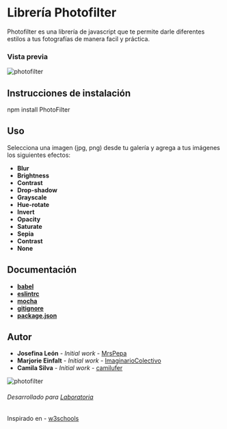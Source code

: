 Librería Photofilter
====================

Photofilter es una librería de javascript que te permite darle diferentes estilos a tus fotografías de manera facil y práctica.

### Vista previa

![photofilter](https://user-images.githubusercontent.com/32282880/37881361-507dd714-306d-11e8-95db-602e62523c3f.png)

Instrucciones de instalación
----------------------------

npm install PhotoFilter

Uso
-----

Selecciona una imagen (jpg, png) desde tu galería y agrega a tus imágenes los siguientes efectos:
* **Blur**
* **Brightness**
* **Contrast**
* **Drop-shadow**
* **Grayscale**
* **Hue-rotate**
* **Invert**
* **Opacity**
* **Saturate**
* **Sepia**
* **Contrast**
* **None**

Documentación
--------------

* **[babel](https://babeljs.io/)**
* **[eslintrc](https://eslint.org/)**
* **[mocha](https://mochajs.org/)**
* **[gitignore]()**
* **[package.json]()**


Autor
-----

* **Josefina León** - *Initial work* - [MrsPepa](https://github.com/MrsPepa)
* **Marjorie Einfalt** - *Initial work* - [ImaginarioColectivo](https://github.com/ImaginarioColectivo)
* **Camila Silva** - *Initial work* - [camilufer](https://github.com/camilufer)


![photofilter](https://user-images.githubusercontent.com/32282880/37881361-507dd714-306d-11e8-95db-602e62523c3f.png)

###### Desarrollado para [Laboratoria](http://laboratoria.la)

 Inspirado en - [w3schools](https://www.w3schools.com/cssref/css3_pr_filter.asp) 